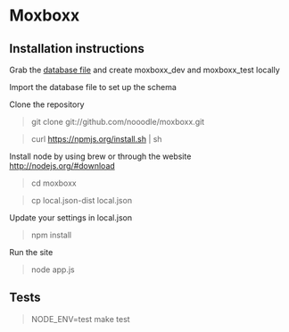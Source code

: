 # Moxboxx

## Installation instructions

Grab the [database file](http://dl.dropbox.com/u/1913694/moxboxx/moxboxx_prod_2013-01-26.sql) and create moxboxx_dev and moxboxx_test locally

Import the database file to set up the schema

Clone the repository

> git clone git://github.com/nooodle/moxboxx.git

> curl https://npmjs.org/install.sh | sh

Install node by using brew or through the website http://nodejs.org/#download

> cd moxboxx

> cp local.json-dist local.json

Update your settings in local.json

> npm install

Run the site

> node app.js

## Tests

> NODE_ENV=test make test
